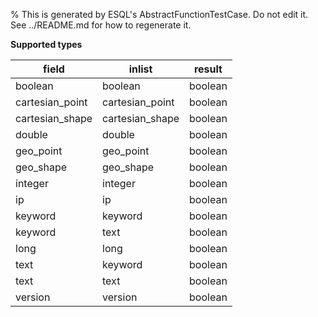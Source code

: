 % This is generated by ESQL's AbstractFunctionTestCase. Do not edit it. See ../README.md for how to regenerate it.

**Supported types**

| field | inlist | result |
| --- | --- | --- |
| boolean | boolean | boolean |
| cartesian_point | cartesian_point | boolean |
| cartesian_shape | cartesian_shape | boolean |
| double | double | boolean |
| geo_point | geo_point | boolean |
| geo_shape | geo_shape | boolean |
| integer | integer | boolean |
| ip | ip | boolean |
| keyword | keyword | boolean |
| keyword | text | boolean |
| long | long | boolean |
| text | keyword | boolean |
| text | text | boolean |
| version | version | boolean |

